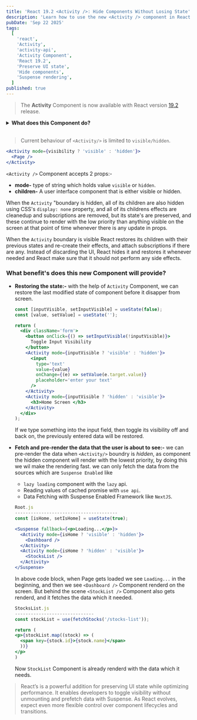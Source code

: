 ```yaml
---
title: 'React 19.2 <Activity />: Hide Components Without Losing State'
description: 'Learn how to use the new <Activity /> component in React 19.2 to hide components without unmounting, preserve UI state, and pre-render hidden content using Suspense.'
pubDate: 'Sep 22 2025'
tags:
  [
    'react',
    'Activity',
    'activity-api',
    'Activity Component',
    'React 19.2',
    'Preserve UI state',
    'Hide components',
    'Suspense rendering',
  ]
published: true
---
```


> The <strong>Activity</strong> Component is now available with React version <a href="https://react.dev/reference/react/Activity" target="_blank" rel="noopener noreferrer">19.2</a> release.

<details>
  <summary><strong>What does this Component do?</strong></summary>
  This Component will allow components to be
  <ul>
    <li>Visually hidden</li>
    <li>Preserve UI state with reduced performance cost compared to unmounting</li>
  </ul>
</details>

<br />

> Current behaviour of `<Activity/>` is limited to `visible/hidden`.

```jsx
<Activity mode={visibility ? 'visible' : 'hidden'}>
  <Page />
</Activity>
```

`<Activity />` Component accepts 2 props:-

- **mode-** type of string which holds value `visible` or `hidden`.
- **children-** A user interface component that is either visible or hidden.

When the `Activity` "boundary is hidden, all of its children are also hidden using CSS's `display: none` property, and all of its childrens effects are cleanedup and subscriptions are removed, but its state's are preserved, and these continue to render with the low priority than anything visible on the screen at that point of time whenever there is any update in props.

When the `Activity` boundary is visible React restores its children with their previous states and re-create their effects, and attach subscriptions if there are any. Instead of discarding the UI, React hides it and restores it whenever needed and React make sure that it should not perform any side effects.

### What benefit's does this new Component will provide?

- **Restoring the state:-** with the help of `Activity` Component, we can restore the last modified state of component before it disapper from screen.

  ```jsx
  const [inputVisible, setInputVisible] = useState(false);
  const [value, setValue] = useState('');

  return (
    <div className='form'>
      <button onClick={() => setInputVisible(!inputVisible)}>
        Toggle Input Visibility
      </button>
      <Activity mode={inputVisible ? 'visible' : 'hidden'}>
        <input
          type='text'
          value={value}
          onChange={(e) => setValue(e.target.value)}
          placeholder='enter your text'
        />
      </Activity>
      <Activity mode={inputVisible ? 'hidden' : 'visible'}>
        <h3>Home Screen </h3>
      </Activity>
    </div>
  );
  ```

  If we type something into the input field, then toggle its visibility off and back on, the previously entered data will be restored.

- **Fetch and pre-render the data that the user is about to see:-** we can pre-render the data when `<Activity/>` boundry is _hidden_, as component the hidden component will render with the lowest priority, by doing this we wil make the rendering fast. we can only fetch the data from the sources which are `Suspense Enabled` like

  - `lazy loading` component with the `lazy` api.
  - Reading values of cached promise with `use api`.
  - Data Fetching with Suspense Enabled Framework like `NextJS`.

  ```jsx
  Root.js
  ---------------------------------------
  const [isHome, setIsHome] = useState(true);

  <Suspense fallback={<p>Loading...</p>}>
    <Activity mode={isHome ? 'visible' : 'hidden'}>
      <Dashboard />
    </Activity>
    <Activity mode={isHome ? 'hidden' : 'visible'}>
      <StocksList />
    </Activity>
  </Suspense>
  ```

  In above code block, when Page gets loaded we see `Loading...` in the beginning, and then we see `<Dashboard />` Component renderd on the screen. But behind the scene `<StockList />` Component also gets renderd, and it fetches the data which it needed.

  ```jsx
  StocksList.js
  ------------------------------
  const stockList = use(fetchStocks('/stocks-list'));

  return (
  <p>{stockList.map((stock) => (
    <span key={stock.id}>{stock.name}</span>
    ))}
  </p>
  )
  ```

  Now `StockList` Component is already renderd with the data which it needs.

> React’s <Activity /> is a powerful addition for preserving UI state while optimizing performance. It enables developers to toggle visibility without unmounting and prefetch data with Suspense. As React evolves, expect even more flexible control over component lifecycles and transitions.
